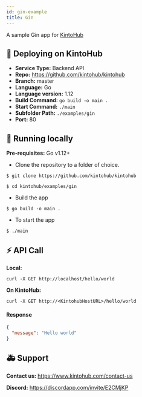 ```yaml
---
id: gin-example
title: Gin
---
```


A sample Gin app for [KintoHub](https://kintohub.com)

## :rocket: Deploying on KintoHub

- **Service Type:** Backend API
- **Repo:** https://github.com/kintohub/kintohub
- **Branch:** master
- **Language:** Go
- **Language version:** 1.12
- **Build Command:** `go build -o main .`
- **Start Command:** `./main`
- **Subfolder Path:** `./examples/gin`
- **Port:** 80

## :hammer: Running locally

**Pre-requisites:** Go v1.12+

- Clone the repository to a folder of choice.

```
$ git clone https://github.com/kintohub/kintohub

$ cd kintohub/examples/gin
```

- Build the app

```
$ go build -o main .
```

- To start the app 

```
$ ./main
```
## :zap: API Call

**Local:**
```
curl -X GET http://localhost/hello/world
```

**On KintoHub:**
```
curl -X GET http://<KintohubHostURL>/hello/world
```

#### Response
```json
{
  "message": "Hello world"
}
``` 

## :ambulance: Support

**Contact us:** https://www.kintohub.com/contact-us

**Discord:** https://discordapp.com/invite/E2CMjKP
